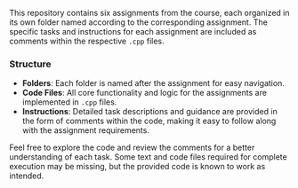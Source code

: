 This repository contains six assignments from the course, each organized in its own folder named according to the corresponding assignment. 
The specific tasks and instructions for each assignment are included as comments within the respective `.cpp` files. 

### Structure

- **Folders**: Each folder is named after the assignment for easy navigation.
- **Code Files**: All core functionality and logic for the assignments are implemented in `.cpp` files.
- **Instructions**: Detailed task descriptions and guidance are provided in the form of comments within the code, making it easy to follow along with the assignment requirements.

Feel free to explore the code and review the comments for a better understanding of each task. 
Some text and code files required for complete execution may be missing, but the provided code is known to work as intended.
